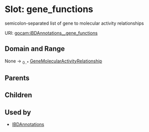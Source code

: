 
# Slot: gene_functions


semicolon-separated list of gene to molecular activity relationships

URI: [gocam:iBDAnnotations__gene_functions](http://w3id.org/ontogpt/gocam/iBDAnnotations__gene_functions)


## Domain and Range

None &#8594;  <sub>0..\*</sub> [GeneMolecularActivityRelationship](GeneMolecularActivityRelationship.md)

## Parents


## Children


## Used by

 * [IBDAnnotations](IBDAnnotations.md)
